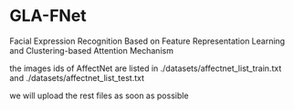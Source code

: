 # GLA-FNet
Facial Expression Recognition Based on Feature Representation Learning and Clustering-based Attention Mechanism

the images ids of AffectNet are listed in ./datasets/affectnet_list_train.txt and ./datasets/affectnet_list_test.txt

we will upload the rest files as soon as possible
